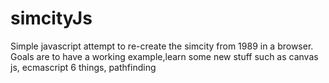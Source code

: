 # simcityJs

Simple javascript attempt to re-create the simcity from 1989 in a browser. Goals are to have a working example,learn some new stuff such as canvas js, ecmascript 6 things, pathfinding
